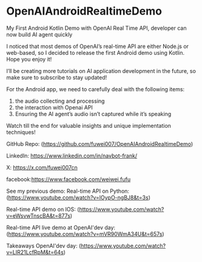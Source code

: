 # OpenAIAndroidRealtimeDemo
My First Android Kotlin Demo with OpenAI Real Time API, developer can now build AI agent quickly


I noticed that most demos of OpenAI’s real-time API are either Node.js or web-based, so I decided to release the first Android demo using Kotlin. Hope you enjoy it!

I’ll be creating more tutorials on AI application development in the future, so make sure to subscribe to stay updated!


For the Android app, we need to carefully deal with the following items:
1) the audio collecting and processing
2) the interaction with Openai API
3) Ensuring the AI agent’s audio isn’t captured while it’s speaking

Watch till the end for valuable insights and unique implementation techniques!

GitHub Repo: (https://github.com/fuwei007/OpenAIAndroidRealtimeDemo)

LinkedIn:   https://www.linkedin.com/in/navbot-frank/

X: https://x.com/fuwei007cn

facebook:https://www.facebook.com/weiwei.fufu 


See my previous demo:
Real-time API on Python:    (https://www.youtube.com/watch?v=lOypO-ngBJ8&t=3s) 

Real-time API demo on IOS: (https://www.youtube.com/watch?v=eWsvwTnscBA&t=877s)

Real-time API live demo at OpenAI'dev day:    (https://www.youtube.com/watch?v=mVR90WmA34U&t=657s)

Takeaways OpenAI'dev day: (https://www.youtube.com/watch?v=LIR21LcfRpM&t=64s)


